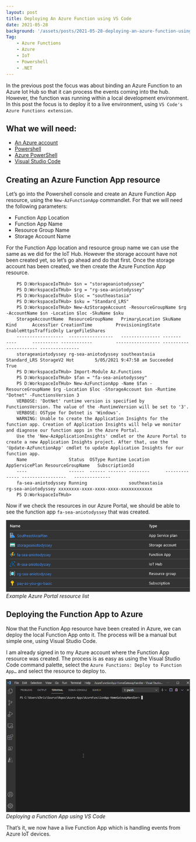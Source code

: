 ```yaml
---
layout: post
title: Deploying An Azure Function using VS Code
date: 2021-05-28
background: '/assets/posts/2021-05-28-deploying-an-azure-function-using-vs-code/post-banner-2021-05-28-deploying-an-azure-function-using-vs-code.jpg'
Tag:
    - Azure Functions
    - Azure
    - IoT
    - Powershell
    - .NET
---
```


In the previous post the focus was about binding an Azure Function to an Azure Iot Hub so that it can process the events coming into the hub. However, the function was running within a local development environment. In this post the focus is to deploy it to a live environment, using `VS Code's Azure Functions extension`.

## What we will need:

* [An Azure account](https://azure.microsoft.com/en-us/free/)
* [Powershell](https://docs.microsoft.com/en-us/powershell/scripting/overview?view=powershell-7.2)
* [Azure PowerShell](https://docs.microsoft.com/en-us/powershell/azure/what-is-azure-powershell?view=azps-7.1.0)
* [Visual Studio Code](https://code.visualstudio.com/)

## Creating an Azure Function App resource

Let’s go into the Powershell console and create an Azure Function App resource, using the `New-AzFunctionApp` commandlet. For that we will need the following parameters:

* Function App Location
* Function App Name
* Resource Group Name
* Storage Account Name

For the Function App location and resource group name we can use the same as we did for the IoT Hub. However the storage account have not been created yet, so let’s go ahead and do that first. Once the storage account has been created, we then create the Azure Function App resource.

```
    PS D:WorkspaceIoTHub> $sn = "storageaniotodyssey"
    PS D:WorkspaceIoTHub> $rg = "rg-sea-aniotodyssey"
    PS D:WorkspaceIoTHub> $loc = "southeastasia"
    PS D:WorkspaceIoTHub> $sku = "Standard_LRS"
    PS D:WorkspaceIoTHub> New-AzStorageAccount -ResourceGroupName $rg -AccountName $sn -Location $loc -SkuName $sku
    StorageAccountName  ResourceGroupName   PrimaryLocation SkuName      Kind      AccessTier CreationTime         ProvisioningState EnableHttpsTrafficOnly LargeFileShares
    ------------------  -----------------   --------------- -------      ----      ---------- ------------         ----------------- ---------------------- ---------------
    storageaniotodyssey rg-sea-aniotodyssey southeastasia   Standard_LRS StorageV2 Hot        5/05/2021 9:47:58 am Succeeded         True
    PS D:WorkspaceIoTHub> Import-Module Az.Functions
    PS D:WorkspaceIoTHub> $fan = "fa-sea-aniotodyssey"
    PS D:WorkspaceIoTHub> New-AzFunctionApp -Name $fan -ResourceGroupName $rg -Location $loc -StorageAccount $sn -Runtime "Dotnet" -FunctionsVersion 3
    VERBOSE: 'DotNet' runtime version is specified by FunctionsVersion. The value of the -RuntimeVersion will be set to '3'.
    VERBOSE: OSType for Dotnet is 'Windows'.
    WARNING: Unable to create the Application Insights for the function app. Creation of Application Insights will help we monitor and diagnose our function apps in the Azure Portal.
    Use the 'New-AzApplicationInsights' cmdlet or the Azure Portal to create a new Application Insights project. After that, use the 'Update-AzFunctionApp' cmdlet to update Application Insights for our function app.
    Name                Status  OSType Runtime Location      AppServicePlan ResourceGroupName   SubscriptionId
    ----                ------  ------ ------- --------      -------------- -----------------   --------------
    fa-sea-aniotodyssey Running                southeastasia                rg-sea-aniotodyssey xxxxxxxx-xxxx-xxxx-xxxx-xxxxxxxxxxxx
    PS D:WorkspaceIoTHub>
```

Now if we check the resources in our Azure Portal, we should be able to see the function app `fa-sea-aniotodyssey` that was created.

![Example Azure Portal resource list](/assets/posts/2021-05-28-deploying-an-azure-function-using-vs-code/screenshot_current_azure_resources.png)
_Example Azure Portal resource list_

## Deploying the Function App to Azure

Now that the Function App resource have been created in Azure, we can deploy the local Function App onto it. The process will be a manual but simple one, using Visual Studio Code.

I am already signed in to my Azure account where the Function App resource was created. The process is as easy as using the Visual Studio Code command palette, select the `Azure Functions: Deploy to Function App…` and select the resource to deploy to.

![Deploying a Function App using VS Code](/assets/posts/2021-05-28-deploying-an-azure-function-using-vs-code/azure_function_app_manual_deploy.gif)
_Deploying a Function App using VS Code_

That’s it, we now have a live Function App which is handling events from Azure IoT devices.

